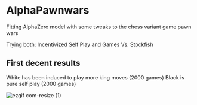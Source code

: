 # AlphaPawnwars
Fitting AlphaZero model with some tweaks to the chess variant game pawn wars

Trying both: Incentivized Self Play and Games Vs. Stockfish



## First decent results

White has been induced to play more king moves (2000 games)
Black is pure self play (2000 games)

![ezgif com-resize (1)](https://github.com/lordyabu/AlphaPawnwars/assets/92772420/d9b3d3e6-724b-4689-9b17-a539ae6b5eff)
